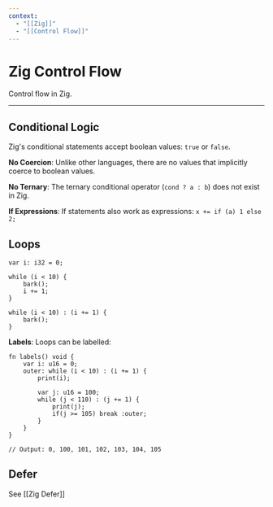 ```yaml
---
context:
  - "[[Zig]]"
  - "[[Control Flow]]"
---
```


# Zig Control Flow

Control flow in Zig.

---

## Conditional Logic

Zig's conditional statements accept boolean values: `true` or `false`.

**No Coercion**: Unlike other languages, there are no values that implicitly coerce to boolean values.

**No Ternary**: The ternary conditional operator (`cond ? a : b`) does not exist in Zig.

**If Expressions**: If statements also work as expressions: `x += if (a) 1 else 2;`

## Loops

```zig
var i: i32 = 0;

while (i < 10) {
    bark();
    i += 1;
}

while (i < 10) : (i += 1) {
    bark();
}
```

**Labels**: Loops can be labelled:

```zig
fn labels() void {
    var i: u16 = 0;
    outer: while (i < 10) : (i += 1) {
        print(i);

        var j: u16 = 100;
        while (j < 110) : (j += 1) {
            print(j);
            if(j >= 105) break :outer;
        }
    }
}

// Output: 0, 100, 101, 102, 103, 104, 105
```

## Defer

See [[Zig Defer]]
